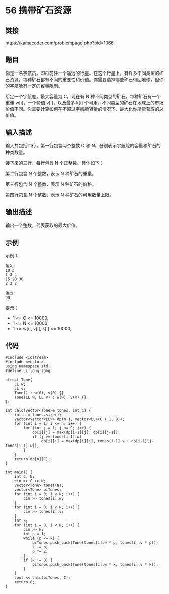 # 56 携带矿石资源
## 链接
https://kamacoder.com/problempage.php?pid=1066

## 题目 
你是一名宇航员，即将前往一个遥远的行星。在这个行星上，有许多不同类型的矿石资源，每种矿石都有不同的重要性和价值。你需要选择哪些矿石带回地球，但你的宇航舱有一定的容量限制。 

给定一个宇航舱，最大容量为 C。现在有 N 种不同类型的矿石，每种矿石有一个重量 w[i]，一个价值 v[i]，以及最多 k[i] 个可用。不同类型的矿石在地球上的市场价值不同。你需要计算如何在不超过宇航舱容量的情况下，最大化你所能获取的总价值。

## 输入描述
输入共包括四行，第一行包含两个整数 C 和 N，分别表示宇航舱的容量和矿石的种类数量。 

接下来的三行，每行包含 N 个正整数。具体如下： 

第二行包含 N 个整数，表示 N 种矿石的重量。 

第三行包含 N 个整数，表示 N 种矿石的价格。 

第四行包含 N 个整数，表示 N 种矿石的可用数量上限。

## 输出描述
输出一个整数，代表获取的最大价值。

## 示例
示例 1:
```
输入：
10 3
1 3 4
15 20 30
2 3 2

输出：
90
```

提示：

- 1 <= C <= 10000;
- 1 <= N <= 10000;
- 1 <= w[i], v[i], k[i] <= 10000; 

## 代码
```
#include <iostream>
#include <vector>
using namespace std;
#define LL long long

struct Tone{
    LL w;
    LL v;
    Tone() : w(0), v(0) {}
    Tone(LL w, LL v) : w(w), v(v) {}
};

int calc(vector<Tone>& tones, int C) {
    int n = tones.size();
    vector<vector<LL>> dp(n+1, vector<LL>(C + 1, 0));
    for (int i = 1; i <= n; i++) {
        for (int j = 1; j <= C; j++) {
            dp[i][j] = max(dp[i-1][j], dp[i][j-1]);
            if (j >= tones[i-1].w)
                dp[i][j] = max(dp[i][j], tones[i-1].v + dp[i-1][j-tones[i-1].w]);
        }
    }
    return dp[n][C];
}

int main() {
    int C, N;
    cin >> C >> N;
    vector<Tone> tones(N);
    vector<Tone> biTones;
    for (int i = 0; i < N; i++) {
        cin >> tones[i].w;
    }
    for (int i = 0; i < N; i++) {
        cin >> tones[i].v;
    }
    int k;
    for (int i = 0; i < N; i++) {
        cin >> k;
        int p = 1;
        while (p <= k) {
            biTones.push_back(Tone(tones[i].w * p, tones[i].v * p));
            k -= p;
            p *= 2;
        }
        if (k != 0) {
            biTones.push_back(Tone(tones[i].w * k, tones[i].v * k));
        }
    }
    cout << calc(biTones, C);
    return 0;
} 
```